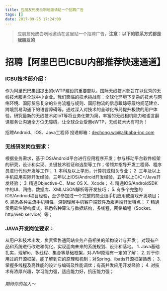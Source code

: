 ```yaml
---
title: 应朋友死皮白咧地邀请贴一个招聘广告
tags: []
date: 2017-09-25 17:24:00
---
```


> 应朋友<strike>死皮白咧地</strike>邀请在这里贴一个招聘广告，**注意：以下的联系方式都是我朋友的**

# 招聘【阿里巴巴ICBU内部推荐快速通道】

### ICBU技术部介绍：  
作为阿里巴巴集团提出的eWTP建设的重要部队，国际无线技术部旨在以优秀的无线技术服务全球中小企业。我们面临的技术挑战有：全球化环境下复杂的技术与网络环境、国际贸易复杂的业务流程与规则、国际物流的信息跟踪等履约规范建立、跨境贸易沟通下的语言障碍等。通过深入对技术的全球化布局提升极致的用户体验，研究最新的无线技术如IoT等将业务化繁为简，丰富的无线相机能力和语言翻译服务让沟通全方位无障碍。让全球企业受惠eWTP，无线技术大有可为！ 

招聘Android、IOS、Java工程师
投递邮箱：dechong.wc@alibaba-inc.com

<!-- more -->

### 无线研发岗位要求：
根据业务需求，基于IOS/Android平台进行应用程序开发；参与移动平台软件框架的研究，设计和实现、关键技术验证和选型等工作；带领并指导开发工程师、程序员进行代码开发等工作；
1\. 本科及以上学历，计算机或相关专业；
2\. 三年及以上手机应用实际开发经验，三年以上IOS/Android开发经验，五年以上C/C+/Java开发经验；
3\. 精通Objective-C、Mac OS X、Xcode；
4\. 精通IOS/AndroidSDK中的UI、网络、数据库、XML/JSON解析等开发技巧；
5\. 有多个完整的IOS/Android项目经验，至少参加过一个完整的商业级手机应用或游戏开发项目；
6\. 熟悉各种主流手机特性，深刻理解手机客户端软件及服务端开发特点；
7\. 精通常用软件架构模式，熟悉各种算法与数据结构，多线程，网络编程（Socket、http/web service）等；

### JAVA开发岗位要求： 
从用户和技术出发，负责零售通网站业务产品相关的架构设计与开发； 对现有产品和系统进行改进和优化，实现面向未来的系统规划、设计和落地。 
1\. Java基础扎实，理解io、多线程、集合等基础框架，对JVM原理有一定的了解； 
2\. 对于你用过的开源框架，能了解到它的原理和机制；对Spring、ibatis开源框架熟悉； 
3\. 掌握多线程及高性能的设计与编码及性能调优；有高并发应用开发经验； 
4\. 对技术有浓厚兴趣，学习能力强，适应能力好，抗压能力强；

###### 期待你的加入～

